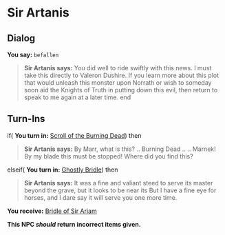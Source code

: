 # Sir Artanis
## Dialog

**You say:** `befallen`



>**Sir Artanis says:** You did well to ride swiftly with this news. I must take this directly to Valeron Dushire. If you learn more about this plot that would unleash this monster upon Norrath or wish to someday soon aid the Knights of Truth in putting down this evil, then return to speak to me again at a later time.
end

## Turn-Ins




if( **You turn in:** [Scroll of the Burning Dead](/item/18474)) then


>**Sir Artanis says:** By Marr, what is this? .. Burning Dead .. .. Marnek! By my blade this must be stopped! Where did you find this?

elseif( **You turn in:** [Ghostly Bridle](/item/31492)) then


>**Sir Artanis says:** It was a fine and valiant steed to serve its master beyond the grave, but it looks to be near its But I have a fine eye for horses, and I dare say it will serve you one more time.


 **You receive:**  [Bridle of Sir Ariam](/item/31496) 

**This NPC *should* return incorrect items given.**
